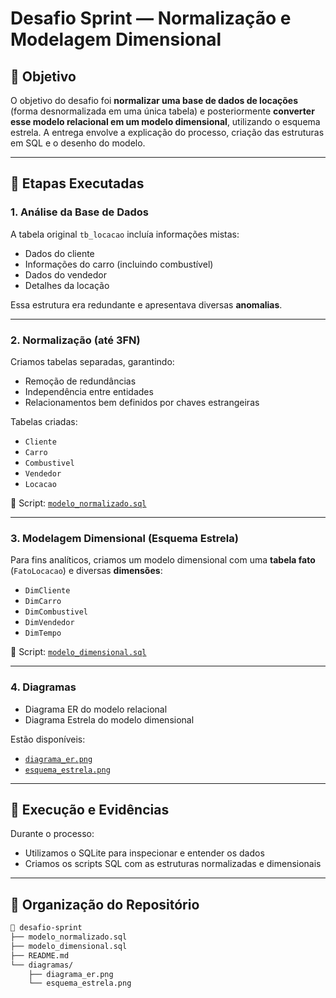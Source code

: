 # Desafio Sprint — Normalização e Modelagem Dimensional

## 📌 Objetivo

O objetivo do desafio foi **normalizar uma base de dados de locações** (forma desnormalizada em uma única tabela) e posteriormente **converter esse modelo relacional em um modelo dimensional**, utilizando o esquema estrela. A entrega envolve a explicação do processo, criação das estruturas em SQL e o desenho do modelo.

---

## 🧠 Etapas Executadas

### 1. Análise da Base de Dados

A tabela original `tb_locacao` incluía informações mistas:
- Dados do cliente
- Informações do carro (incluindo combustível)
- Dados do vendedor
- Detalhes da locação

Essa estrutura era redundante e apresentava diversas **anomalias**.

---

### 2. Normalização (até 3FN)

Criamos tabelas separadas, garantindo:
- Remoção de redundâncias
- Independência entre entidades
- Relacionamentos bem definidos por chaves estrangeiras

Tabelas criadas:
- `Cliente`
- `Carro`
- `Combustivel`
- `Vendedor`
- `Locacao`

📄 Script: [`modelo_normalizado.sql`](./modelo_normalizado.sql)

---

### 3. Modelagem Dimensional (Esquema Estrela)

Para fins analíticos, criamos um modelo dimensional com uma **tabela fato** (`FatoLocacao`) e diversas **dimensões**:
- `DimCliente`
- `DimCarro`
- `DimCombustivel`
- `DimVendedor`
- `DimTempo`

📄 Script: [`modelo_dimensional.sql`](./modelo_dimensional.sql)

---

### 4. Diagramas

- Diagrama ER do modelo relacional
- Diagrama Estrela do modelo dimensional

Estão disponíveis:
- [`diagrama_er.png`](#) 
- [`esquema_estrela.png`](#)
  
---

## 🧪 Execução e Evidências

Durante o processo:
- Utilizamos o SQLite para inspecionar e entender os dados
- Criamos os scripts SQL com as estruturas normalizadas e dimensionais
---

## 📂 Organização do Repositório

```bash
📁 desafio-sprint
├── modelo_normalizado.sql
├── modelo_dimensional.sql
├── README.md
└── diagramas/
    ├── diagrama_er.png
    └── esquema_estrela.png
